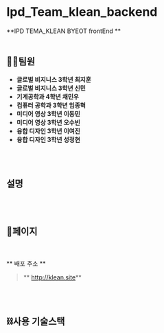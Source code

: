 # Ipd_Team_klean_backend
**IPD TEMA_KLEAN  BYEOT frontEnd **
<br></br>

## 🤝🏻팀원
- **글로벌 비지니스  3학년 최지훈**
- **글로벌 비지니스 3학년 신민**
- **기계공학과 4학년 채민우**
- **컴퓨터 공학과 3학년 임종혁**
- **미디어 영상 3학년 이동민**
- **미디어 영상 3학년 오수빈**
- **융합 디자인 3학년 이여진**
- **융합 디자인 3학년 성정현**


<br></br>
## 설명


<br></br>

## 🏯페이지

<br></br>
** 배포 주소 **
>** http://klean.site**

<br></br>



## ⛓사용 기술스택
